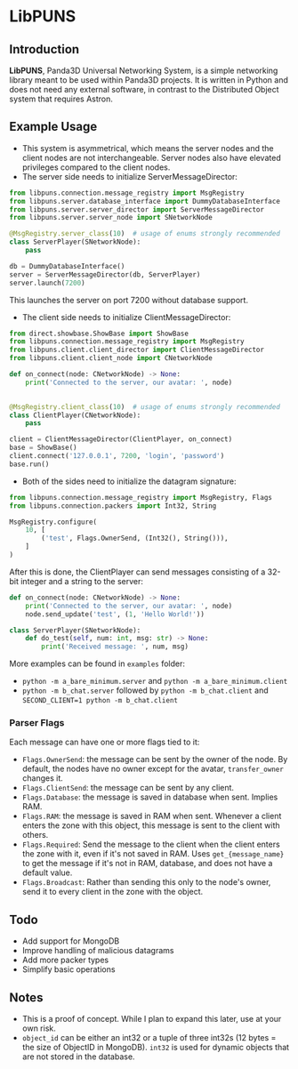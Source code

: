 # LibPUNS

## Introduction

**LibPUNS**, Panda3D Universal Networking System, is a simple networking library meant
to be used within Panda3D projects. It is written in Python and does not need any
external software, in contrast to the Distributed Object system that requires Astron.

## Example Usage
* This system is asymmetrical, which means the server nodes and the client nodes are not
interchangeable. Server nodes also have elevated privileges compared to the client nodes.
* The server side needs to initialize ServerMessageDirector:
```python
from libpuns.connection.message_registry import MsgRegistry
from libpuns.server.database_interface import DummyDatabaseInterface
from libpuns.server.server_director import ServerMessageDirector
from libpuns.server.server_node import SNetworkNode

@MsgRegistry.server_class(10)  # usage of enums strongly recommended
class ServerPlayer(SNetworkNode):
    pass

db = DummyDatabaseInterface()
server = ServerMessageDirector(db, ServerPlayer)
server.launch(7200)
```
This launches the server on port 7200 without database support.
* The client side needs to initialize ClientMessageDirector:
```python
from direct.showbase.ShowBase import ShowBase
from libpuns.connection.message_registry import MsgRegistry
from libpuns.client.client_director import ClientMessageDirector
from libpuns.client.client_node import CNetworkNode

def on_connect(node: CNetworkNode) -> None:
    print('Connected to the server, our avatar: ', node)

    
@MsgRegistry.client_class(10)  # usage of enums strongly recommended
class ClientPlayer(CNetworkNode):
    pass

client = ClientMessageDirector(ClientPlayer, on_connect)
base = ShowBase()
client.connect('127.0.0.1', 7200, 'login', 'password')
base.run()
```
* Both of the sides need to initialize the datagram signature:
```python
from libpuns.connection.message_registry import MsgRegistry, Flags
from libpuns.connection.packers import Int32, String

MsgRegistry.configure(
    10, [
        ('test', Flags.OwnerSend, (Int32(), String())),
    ]
)
```

After this is done, the ClientPlayer can send messages consisting of a 32-bit integer 
and a string to the server:
```python
def on_connect(node: CNetworkNode) -> None:
    print('Connected to the server, our avatar: ', node)
    node.send_update('test', (1, 'Hello World!'))

class ServerPlayer(SNetworkNode):
    def do_test(self, num: int, msg: str) -> None:
        print('Received message: ', num, msg)
```

More examples can be found in `examples` folder:
* `python -m a_bare_minimum.server` and `python -m a_bare_minimum.client`
* `python -m b_chat.server` followed by `python -m b_chat.client` and
`SECOND_CLIENT=1 python -m b_chat.client`

### Parser Flags

Each message can have one or more flags tied to it:
* `Flags.OwnerSend`: the message can be sent by the owner of the node. By default,
the nodes have no owner except for the avatar, `transfer_owner` changes it.
* `Flags.ClientSend`: the message can be sent by any client.
* `Flags.Database`: the message is saved in database when sent. Implies RAM.
* `Flags.RAM`: the message is saved in RAM when sent. Whenever a client enters the
zone with this object, this message is sent to the client with others.
* `Flags.Required`: Send the message to the client when the client enters the zone with
it, even if it's not saved in RAM. Uses `get_{message_name}` to get the message if it's
not in RAM, database, and does not have a default value.
* `Flags.Broadcast`: Rather than sending this only to the node's owner, send it to
every client in the zone with the object.

## Todo
* Add support for MongoDB
* Improve handling of malicious datagrams
* Add more packer types
* Simplify basic operations

## Notes
* This is a proof of concept. While I plan to expand this later, use at your own risk.
* `object_id` can be either an int32 or a tuple of three int32s (12 bytes = the size of
ObjectID in MongoDB). `int32` is used for dynamic objects that are not stored in the
database.
